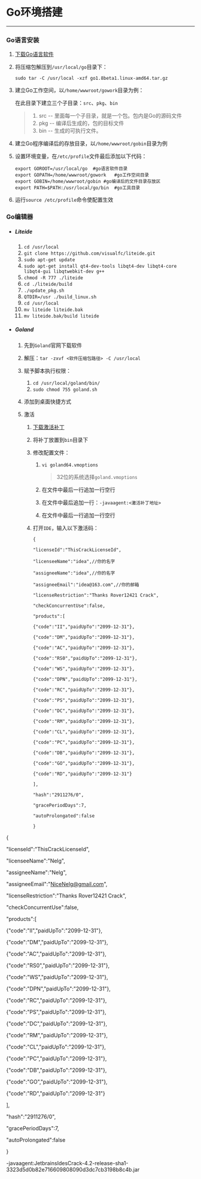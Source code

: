 # Go环境搭建

---

### Go语言安装

1. [下载Go语言软件](https://golang.google.cn/dl/)

2. 将压缩包解压到`/usr/local/go`目录下：

   `sudo tar -C /usr/local -xzf go1.8beta1.linux-amd64.tar.gz`

3. 建立Go工作空间，以`/home/wwwroot/gowork`目录为例：

   在此目录下建立三个子目录：`src`、`pkg`、`bin`

   > 1. src -- 里面每一个子目录，就是一个包。包内是Go的源码文件 
   > 2. pkg -- 编译后生成的，包的目标文件 
   > 3. bin -- 生成的可执行文件。

4. 建立Go程序编译后的存放目录，以`/home/wwwroot/gobin`目录为例

5. 设置环境变量，在`/etc/profile`文件最后添加以下代码：

   ```shell
   export GOROOT=/usr/local/go	#go语言软件目录
   export GOPATH=/home/wwwroot/gowork	#go工作空间目录
   export GOBIN=/home/wwwroot/gobin	#go编译后的文件目录存放区
   export PATH=$PATH:/usr/local/go/bin	#go工具目录
   ```

6. 运行`source /etc/profile`命令使配置生效

### Go编辑器

- ##### Liteide

  1. `cd /usr/local`
  2. `git clone https://github.com/visualfc/liteide.git`
  3. `sudo apt-get update`
  4. `sudo apt-get install qt4-dev-tools libqt4-dev libqt4-core libqt4-gui libqtwebkit-dev g++`
  5. `chmod -R 777 ./liteide`
  6. `cd ./liteide/build`
  7. `./update_pkg.sh`
  8. `QTDIR=/usr ./build_linux.sh`
  9. `cd /usr/local`
  10. `mv liteide liteide.bak`
  11. `mv liteide.bak/build liteide`

- ##### Goland

  1. 先到`Goland`官网下载软件

  2. 解压：`tar -zxvf <软件压缩包路径> -C /usr/local`

  3. 赋予脚本执行权限：

     1. `cd /usr/local/goland/bin/`
     2. `sudo chmod 755 goland.sh`

  4. 添加到桌面快捷方式

  5. 激活

     1. [下载激活补丁](<http://idea.lanyus.com/>)

     2. 将补丁放置到`bin`目录下

     3. 修改配置文件：

        1. `vi goland64.vmoptions`

           > 32位的系统选择`goland.vmoptions`

        2. 在文件中最后一行追加一行空行

        3. 在文件中最后追加一行：`-javaagent:<激活补丁地址>`

        4. 在文件中最后一行追加一行空行

     4. 打开`IDE`，输入以下激活码：

        ```shell
        {
        
        "licenseId":"ThisCrackLicenseId",
        
        "licenseeName":"idea",//你的名字
        
        "assigneeName":"idea",//你的名字
        
        "assigneeEmail":"idea@163.com",//你的邮箱
        
        "licenseRestriction":"Thanks Rover12421 Crack",
        
        "checkConcurrentUse":false,
        
        "products":[
        
        {"code":"II","paidUpTo":"2099-12-31"},
        
        {"code":"DM","paidUpTo":"2099-12-31"},
        
        {"code":"AC","paidUpTo":"2099-12-31"},
        
        {"code":"RS0","paidUpTo":"2099-12-31"},
        
        {"code":"WS","paidUpTo":"2099-12-31"},
        
        {"code":"DPN","paidUpTo":"2099-12-31"},
        
        {"code":"RC","paidUpTo":"2099-12-31"},
        
        {"code":"PS","paidUpTo":"2099-12-31"},
        
        {"code":"DC","paidUpTo":"2099-12-31"},
        
        {"code":"RM","paidUpTo":"2099-12-31"},
        
        {"code":"CL","paidUpTo":"2099-12-31"},
        
        {"code":"PC","paidUpTo":"2099-12-31"},
        
        {"code":"DB","paidUpTo":"2099-12-31"},
        
        {"code":"GO","paidUpTo":"2099-12-31"},
        
        {"code":"RD","paidUpTo":"2099-12-31"}
        
        ],
        
        "hash":"2911276/0",
        
        "gracePeriodDays":7,
        
        "autoProlongated":false
        
        }
        ```

{

"licenseId":"ThisCrackLicenseId",

"licenseeName":"Nelg",

"assigneeName":"Nelg",

"assigneeEmail":"NiceNelg@gmail.com",

"licenseRestriction":"Thanks Rover12421 Crack",

"checkConcurrentUse":false,

"products":[

{"code":"II","paidUpTo":"2099-12-31"},

{"code":"DM","paidUpTo":"2099-12-31"},

{"code":"AC","paidUpTo":"2099-12-31"},

{"code":"RS0","paidUpTo":"2099-12-31"},

{"code":"WS","paidUpTo":"2099-12-31"},

{"code":"DPN","paidUpTo":"2099-12-31"},

{"code":"RC","paidUpTo":"2099-12-31"},

{"code":"PS","paidUpTo":"2099-12-31"},

{"code":"DC","paidUpTo":"2099-12-31"},

{"code":"RM","paidUpTo":"2099-12-31"},

{"code":"CL","paidUpTo":"2099-12-31"},

{"code":"PC","paidUpTo":"2099-12-31"},

{"code":"DB","paidUpTo":"2099-12-31"},

{"code":"GO","paidUpTo":"2099-12-31"},

{"code":"RD","paidUpTo":"2099-12-31"}

],

"hash":"2911276/0",

"gracePeriodDays":7,

"autoProlongated":false

}



-javaagent:JetbrainsIdesCrack-4.2-release-sha1-3323d5d0b82e716609808090d3dc7cb3198b8c4b.jar